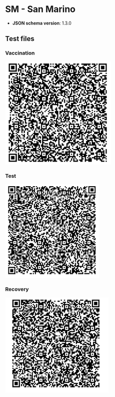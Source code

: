 # SM - San Marino

* **JSON schema version**: 1.3.0

## Test files

### Vaccination

![VAC](VAC.png)

### Test

![TEST](specialcases/TEST.png)

### Recovery

![REC](REC.png)